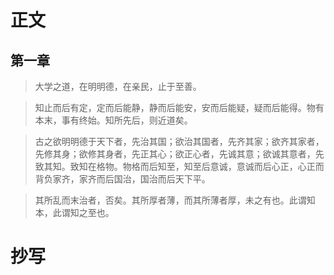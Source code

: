 # 正文
## 第一章
> 大学之道，在明明德，在亲民，止于至善。

> 知止而后有定，定而后能静，静而后能安，安而后能疑，疑而后能得。物有本末，事有终始。知所先后，则近道矣。

> 古之欲明明德于天下者，先治其国；欲治其国者，先齐其家；欲齐其家者，先修其身；欲修其身者，先正其心；欲正心者，先诚其意；欲诚其意者，先致其知。致知在格物。物格而后知至，知至后意诚，意诚而后心正，心正而背负家齐，家齐而后国治，国治而后天下平。

> 其所乱而末治者，否矣。其所厚者薄，而其所薄者厚，未之有也。此谓知本，此谓知之至也。

# 抄写
